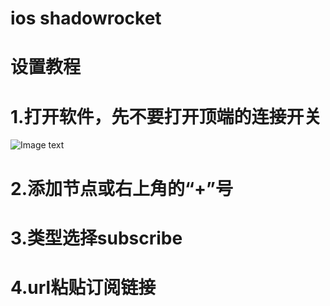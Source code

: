 # ios shadowrocket
# 设置教程
# 1.打开软件，先不要打开顶端的连接开关
![Image text](https://github.com/speedy666/speedy666/blob/raw/master/image66/567890.jpg)
# 2.添加节点或右上角的“+”号
# 3.类型选择subscribe
# 4.url粘贴订阅链接
